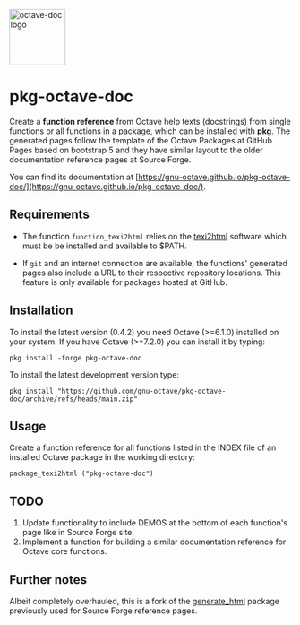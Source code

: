 <img alt="octave-doc logo" width="100"
     src="https://raw.githubusercontent.com/gnu-octave/pkg-octave-doc/main/doc/icon.png">

# pkg-octave-doc

Create a **function reference** from Octave help texts (docstrings)
from single functions or all functions in a package, which can be installed
with **pkg**. The generated pages follow the template of the Octave Packages at
GitHub Pages based on bootstrap 5 and they have similar layout to the older
documentation reference pages at Source Forge.

You can find its documentation at [https://gnu-octave.github.io/pkg-octave-doc/](https://gnu-octave.github.io/pkg-octave-doc/).

## Requirements

* The function `function_texi2html` relies on the
[texi2html](https://www.nongnu.org/texi2html/) software which must be
be installed and available to $PATH.

* If `git` and an internet connection are available, the functions' generated pages
also include a URL to their respective repository locations.  This feature is only
available for packages hosted at GitHub.


## Installation

To install the latest version (0.4.2) you need Octave (>=6.1.0) installed on your system. If you have Octave (>=7.2.0) you can install it by typing:

```
pkg install -forge pkg-octave-doc
```

To install the latest development version type:

```
pkg install "https://github.com/gnu-octave/pkg-octave-doc/archive/refs/heads/main.zip"
```

## Usage

Create a function reference for all functions listed in the INDEX file of an
installed Octave package in the working directory:

```
package_texi2html ("pkg-octave-doc")
```


## TODO

1. Update functionality to include DEMOS at the bottom of each function's
page like in Source Forge site.
2. Implement a function for building a similar documentation reference for
Octave core functions.


## Further notes

Albeit completely overhauled, this is a fork of the
[generate_html](https://packages.octave.org/generate_html) package previously
used for Source Forge reference pages.
